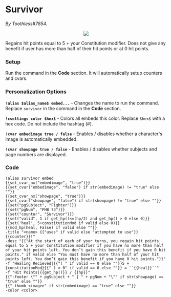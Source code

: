 # Survivor
*By Toothless#7854.*

<p align="center">
  <img src="https://i.imgur.com/mcYvM42.png"/>
</p>

Regains hit points equal to 5 + your Constitution modifier. Does not give any benefit if user has more than half of their hit points or at 0 hit points.

### Setup
Run the command in the **Code** section. It will automatically setup counters and cvars.

### Personalization Options

**``!alias $alias_name$ embed...``** - Changes the name to run the command. Replace ``survivor`` in the command in the **Code** section.

**``!csettings color $hex$``** - Colors all embeds this color. Replace ``$hex$`` with a hex code. Do not include the hashtag (#).

**``!cvar embedimage true / false``** - Enables / disables whether a character's image is automatically embedded.

**``!cvar showpage true / false``** - Enables / disables whether subjects and page numbers are displayed.

### Code
```GN
!alias survivor embed 
{{set_cvar_nx("embedimage", "true")}}
{{set_cvar("embedimage", "false") if str(embedimage) != "true" else ""}}
{{set_cvar_nx("showpage", "true")}}
{{set_cvar("showpage", "false") if str(showpage) != "true" else ""}}
{{set("pgSubject", "Fighter")}}
{{set("pgNum", "PHB 73")}}
{{set("counter", "Survivor")}}
{{set("valid", 1 if get_hp()<=(hp/2) and get_hp() > 0 else 0)}}
{{set('heal', 5+constitutionMod if valid else 0)}}
{{mod_hp(heal, False) if valid else ""}} 
-title "<name> {{"uses" if valid else "attempted to use"}} {{counter}}!"
-desc "{{"At the start of each of your turns, you regain hit points equal to 5 + your Constitution modifier if you have no more than half of your hit points left. You don’t gain this benefit if you have 0 hit points." if valid else "You must have no more than half of your hit points left. You don’t gain this benefit if you have 0 hit points."}}"
-f "Healing Recieved|{{"( " if valid == 0 else ""}}5 + {constitutionMod}{{" ) × 0" if valid == 0 else ""}} = ``{{heal}}``" 
-f "Hit Points|{{get_hp()}} / {{hp}}" 
{{"-footer \"" + pgSubject + " | " + pgNum + "\"" if str(showpage) == "true" else ""}}
{{"-thumb <image>" if str(embedimage) == "true" else ""}}
-color <color>
```

